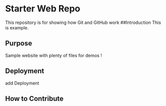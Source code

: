 # Starter Web Repo

This repository is for showing how Git and GitHub work
##Introduction
This is example.

## Purpose

Sample website with plenty of files for demos !

## Deployment
add Deployment

## How to Contribute